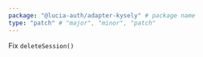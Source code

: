 ```yaml
---
package: "@lucia-auth/adapter-kysely" # package name
type: "patch" # "major", "minor", "patch"
---
```


Fix `deleteSession()`